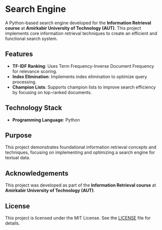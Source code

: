# Search Engine  

A Python-based search engine developed for the **Information Retrieval course** at **Amirkabir University of Technology (AUT)**. This project implements core information retrieval techniques to create an efficient and functional search system.  

## Features  
- **TF-IDF Ranking**: Uses Term Frequency-Inverse Document Frequency for relevance scoring.  
- **Index Elimination**: Implements index elimination to optimize query processing.  
- **Champion Lists**: Supports champion lists to improve search efficiency by focusing on top-ranked documents.  

## Technology Stack  
- **Programming Language**: Python  

## Purpose  
This project demonstrates foundational information retrieval concepts and techniques, focusing on implementing and optimizing a search engine for textual data.  

## Acknowledgements  
This project was developed as part of the **Information Retrieval course** at **Amirkabir University of Technology (AUT)**.  

## License  
This project is licensed under the MIT License. See the [LICENSE](LICENSE) file for details.  
